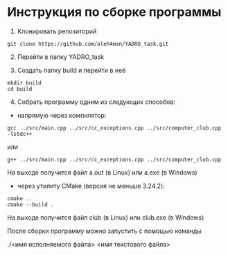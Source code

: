 # Инструкция по сборке программы

1. Клонировать репозиторий 

```
git clone https://github.com/aleh4man/YADRO_task.git
```

2. Перейти в папку YADRO_task

3. Создать папку build и перейти в неё

```
mkdir build
cd build
```

4. Собрать программу одним из следующих способов:

- напрямую через компилятор:
```
gcc ../src/main.cpp ../src/cc_exceptions.cpp ../src/computer_club.cpp -lstdc++
```

или

```
g++ ../src/main.cpp ../src/cc_exceptions.cpp ../src/computer_club.cpp
```

На выходе получится файл a.out (в Linux) или a.exe (в Windows)

- через утилиту CMake (версия не меньше 3.24.2):

```
cmake ..
cmake --build .
```

На выходе получится файл club (в Linux) или club.exe (в Windows)



После сборки программу можно запустить с помощью команды

./<имя исполняемого файла> <имя текстового файла>
